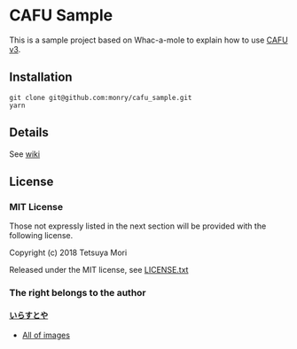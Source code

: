 # CAFU Sample

This is a sample project based on Whac-a-mole to explain how to use [CAFU v3](https://github.com/umm/cafu_core).

## Installation

```shell
git clone git@github.com:monry/cafu_sample.git
yarn
```

## Details

See [wiki](https://github.com/monry/cafu_sample.wiki)

## License

### MIT License

Those not expressly listed in the next section will be provided with the following license.

Copyright (c) 2018 Tetsuya Mori

Released under the MIT license, see [LICENSE.txt](LICENSE.txt)

### The right belongs to the author

#### [いらすとや](http://www.irasutoya.com/)

* [All of images](Assets/Images)
